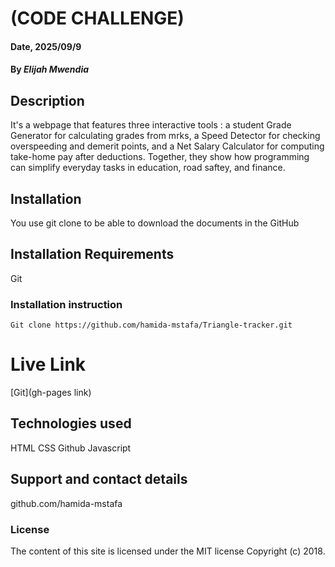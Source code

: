 # (CODE CHALLENGE)

#### Date, 2025/09/9

#### By *Elijah Mwendia*

## Description
It's a webpage that features three interactive tools : a student Grade Generator for calculating grades from mrks, 
a Speed Detector for checking overspeeding and demerit points, 
and a Net Salary Calculator for computing take-home pay after deductions.
Together, they show how programming can simplify everyday tasks in education, road saftey, and finance.

## Installation
You use git clone to be able to download the documents in the GitHub

## Installation Requirements
Git

### Installation instruction
```
Git clone https://github.com/hamida-mstafa/Triangle-tracker.git

```

# Live Link
[Git](gh-pages link)

## Technologies used
HTML
CSS
Github
Javascript

## Support and contact details
github.com/hamida-mstafa

### License
The content of this site is licensed under the MIT license
Copyright (c) 2018.



















